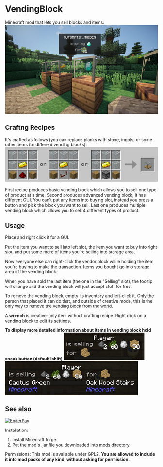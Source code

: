# VendingBlock
Minecraft mod that lets you sell blocks and items. 
![Kiku](screenshots/vending_block.jpg)

## Craftng Recipes
It's crafted as follows (you can replace planks with stone, ingots, or some other items for different vending blocks):
![Crafting Recipes](screenshots/crafting_recipes.png)

First recipe produces basic vending block which allows you to sell one type of product at a time.
Second produces advanced vending block, it has different GUI.
You can't put any items into buying slot, instead you press a button and pick the block you want to sell.
Last one produces multiple vending block which allows you to sell 4 different types of product.

## Usage
Place and right click it for a GUI.

Put the item you want to sell into left slot, the item you want to buy into right slot, and put some more of items you're selling into storage area.

Now everyone else can right-click the vendor block while holding the item you're buying to make the transaction.
Items you bought go into storage area of the vending block.

When you have sold the last item (the one in the "Selling" slot), the tooltip will change and the vending block will just accept stuff for free.

To remove the vending block, empty its inventory and left-click it. Only the person that placed it can do that, and outside of creative mode, this is the only way to remove the vending block from the world.

A **wrench** is creative-only item without crafting recipe. Right click on a vending block to edit its settings.

**To display more detailed information about items in vending block hold sneak button (default lshift)**
![Hud Compact](screenshots/hud_compact.png)
![Hud Detailed](screenshots/hud_detailed.png)

## See also
[![EnderPay](https://raw.githubusercontent.com/kamildanak/EnderPay/master/screenshots/banner.png)](https://github.com/kamildanak/EnderPay)

Installation:
1. Install Minecraft forge.
2. Put the mod's .jar file you downloaded into mods directory.

Permissions:
This mod is available under GPL2.
**You are allowed to include it into mod packs of any kind, without asking for permission.**
